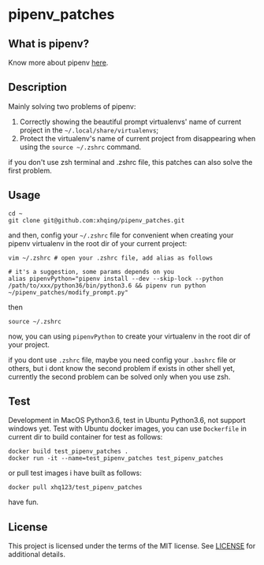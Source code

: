 # pipenv_patches
## What is pipenv?
Know more about pipenv [here](https://pipenv.pypa.io/en/latest/).

## Description
Mainly solving two problems of pipenv:
1. Correctly showing the beautiful prompt virtualenvs' name of current project in the `~/.local/share/virtualenvs`;
2. Protect the virtualenv's name of current project from disappearing when using the `source ~/.zshrc` command.

if you don't use zsh terminal and .zshrc file, this patches can also solve the first problem.

## Usage
```
cd ~
git clone git@github.com:xhqing/pipenv_patches.git
```
and then, config your `~/.zshrc` file for convenient when creating your pipenv virtualenv in the root dir of your current project:
```
vim ~/.zshrc # open your .zshrc file, add alias as follows 

# it's a suggestion, some params depends on you 
alias pipenvPython="pipenv install --dev --skip-lock --python /path/to/xxx/python36/bin/python3.6 && pipenv run python ~/pipenv_patches/modify_prompt.py"
```
then
```
source ~/.zshrc
```
now, you can using `pipenvPython` to create your virtualenv in the root dir of your project.

if you dont use `.zshrc` file, maybe you need config your `.bashrc` file or others, but i dont know the second problem if exists in other shell yet,
currently the second problem can be solved only when you use zsh.

## Test
Development in MacOS Python3.6, test in Ubuntu Python3.6, not support windows yet.
Test with Ubuntu docker images, you can use `Dockerfile` in current dir to build container for test as follows:
```
docker build test_pipenv_patches .
docker run -it --name=test_pipenv_patches test_pipenv_patches 
```
or pull test images i have built as follows:
```
docker pull xhq123/test_pipenv_patches
``` 
have fun.

## License
This project is licensed under the terms of the MIT license. See [LICENSE](https://github.com/xhqing/pipenv_patches/blob/master/LICENSE) for additional details.  
